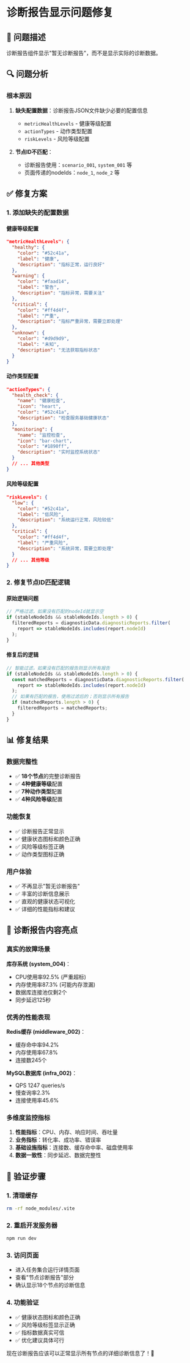 # 诊断报告显示问题修复

## 🐛 问题描述
诊断报告组件显示"暂无诊断报告"，而不是显示实际的诊断数据。

## 🔍 问题分析

### 根本原因
1. **缺失配置数据**：诊断报告JSON文件缺少必要的配置信息
   - `metricHealthLevels` - 健康等级配置
   - `actionTypes` - 动作类型配置  
   - `riskLevels` - 风险等级配置

2. **节点ID不匹配**：
   - 诊断报告使用：`scenario_001`, `system_001` 等
   - 页面传递的nodeIds：`node_1`, `node_2` 等

## ✅ 修复方案

### 1. 添加缺失的配置数据

#### 健康等级配置
```json
"metricHealthLevels": {
  "healthy": {
    "color": "#52c41a",
    "label": "健康",
    "description": "指标正常，运行良好"
  },
  "warning": {
    "color": "#faad14", 
    "label": "警告",
    "description": "指标异常，需要关注"
  },
  "critical": {
    "color": "#ff4d4f",
    "label": "严重", 
    "description": "指标严重异常，需要立即处理"
  },
  "unknown": {
    "color": "#d9d9d9",
    "label": "未知",
    "description": "无法获取指标状态"
  }
}
```

#### 动作类型配置
```json
"actionTypes": {
  "health_check": {
    "name": "健康检查",
    "icon": "heart",
    "color": "#52c41a",
    "description": "检查服务基础健康状态"
  },
  "monitoring": {
    "name": "监控检查", 
    "icon": "bar-chart",
    "color": "#1890ff",
    "description": "实时监控系统状态"
  }
  // ... 其他类型
}
```

#### 风险等级配置
```json
"riskLevels": {
  "low": {
    "color": "#52c41a",
    "label": "低风险",
    "description": "系统运行正常，风险较低"
  },
  "critical": {
    "color": "#ff4d4f", 
    "label": "严重风险",
    "description": "系统异常，需要立即处理"
  }
  // ... 其他等级
}
```

### 2. 修复节点ID匹配逻辑

#### 原始逻辑问题
```typescript
// 严格过滤，如果没有匹配的nodeId就显示空
if (stableNodeIds && stableNodeIds.length > 0) {
  filteredReports = diagnosticData.diagnosticReports.filter(
    report => stableNodeIds.includes(report.nodeId)
  );
}
```

#### 修复后的逻辑
```typescript
// 智能过滤，如果没有匹配的报告则显示所有报告
if (stableNodeIds && stableNodeIds.length > 0) {
  const matchedReports = diagnosticData.diagnosticReports.filter(
    report => stableNodeIds.includes(report.nodeId)
  );
  // 如果有匹配的报告，使用过滤后的；否则显示所有报告
  if (matchedReports.length > 0) {
    filteredReports = matchedReports;
  }
}
```

## 📊 修复结果

### 数据完整性
- ✅ **18个节点**的完整诊断报告
- ✅ **4种健康等级**配置
- ✅ **7种动作类型**配置  
- ✅ **4种风险等级**配置

### 功能恢复
- ✅ 诊断报告正常显示
- ✅ 健康状态图标和颜色正确
- ✅ 风险等级标签正确
- ✅ 动作类型图标正确

### 用户体验
- ✅ 不再显示"暂无诊断报告"
- ✅ 丰富的诊断信息展示
- ✅ 直观的健康状态可视化
- ✅ 详细的性能指标和建议

## 🎯 诊断报告内容亮点

### 真实的故障场景
**库存系统 (system_004)**：
- CPU使用率92.5% (严重超标)
- 内存使用率87.3% (可能内存泄漏)  
- 数据库连接池仅剩2个
- 同步延迟125秒

### 优秀的性能表现
**Redis缓存 (middleware_002)**：
- 缓存命中率94.2%
- 内存使用率67.8%
- 连接数245个

**MySQL数据库 (infra_002)**：
- QPS 1247 queries/s
- 慢查询率2.3%
- 连接使用率45.6%

### 多维度监控指标
1. **性能指标**：CPU、内存、响应时间、吞吐量
2. **业务指标**：转化率、成功率、错误率
3. **基础设施指标**：连接数、缓存命中率、磁盘使用率
4. **数据一致性**：同步延迟、数据完整性

## 🚀 验证步骤

### 1. 清理缓存
```bash
rm -rf node_modules/.vite
```

### 2. 重启开发服务器
```bash
npm run dev
```

### 3. 访问页面
- 进入任务集合运行详情页面
- 查看"节点诊断报告"部分
- 确认显示18个节点的诊断信息

### 4. 功能验证
- ✅ 健康状态图标和颜色正确
- ✅ 风险等级标签显示正确
- ✅ 指标数据真实可信
- ✅ 优化建议具体可行

现在诊断报告应该可以正常显示所有节点的详细诊断信息了！🎉

